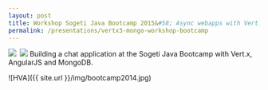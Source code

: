 ```yaml
---
layout: post
title: Workshop Sogeti Java Bootcamp 2015&#58; Async webapps with Vert.x, AngularJS and MongoDB
permalink: /presentations/vertx3-mongo-workshop-bootcamp
---
```

<a href="{{site.url}}/presentations/vertx3-mongo-workshop-bootcamp.pdf"><img style="float:left; margin-right: 0.5em;" src="{{site.url}}/img/presentation.svg"/></a>
<a href="https://github.com/erwindeg/vertx3-chat"><img src="{{site.url}}/img/github.svg"/></a>
Building a chat application at the Sogeti Java Bootcamp with Vert.x, AngularJS and MongoDB.

![HVA]({{ site.url }}/img/bootcamp2014.jpg)